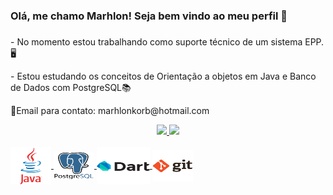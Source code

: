 ### Olá, me chamo Marhlon! Seja bem vindo ao meu perfil 👋

###
<p>- No momento estou trabalhando como suporte técnico de um sistema EPP.🖥️<p/>
<p>- Estou estudando os conceitos de Orientação a objetos em Java e Banco de Dados com PostgreSQL📚<p/>
<p>📧Email para contato: marhlonkorb@hotmail.com

<div align = "center">
  <a href="https://github.com/marhlonkorb" target="_blank">
  <img height = "180em" src = "https://github-readme-stats.vercel.app/api?username=marhlonkorb&show_icons=true&theme=dark&include_all_commits=true&count_private=true" />
  <img height = "180em" src = "https://github-readme-stats.vercel.app/api/top-langs/?username=marhlonkorb&layout=compact&langs_count=7&theme=dark" />
</div>

  <div style = "display: inline_block"> <br>
  <img align = "center" alt = "java" height = "60" width = "65" src = "https://github.com/devicons/devicon/blob/master/icons/java/java-original-wordmark.svg">  
  <img align = "center" alt = "postgres" height = "45" width = "65" src = "https://github.com/devicons/devicon/blob/master/icons/postgresql/postgresql-original-wordmark.svg">
  <img align = "center" alt = "dart" height = "60" width = "85" src = "https://github.com/devicons/devicon/blob/master/icons/dart/dart-original-wordmark.svg">
  <img align = "center" alt = "git" height = "50" width = "65" src = "https://github.com/devicons/devicon/blob/master/icons/git/git-original-wordmark.svg"/>
</div>
  
 
